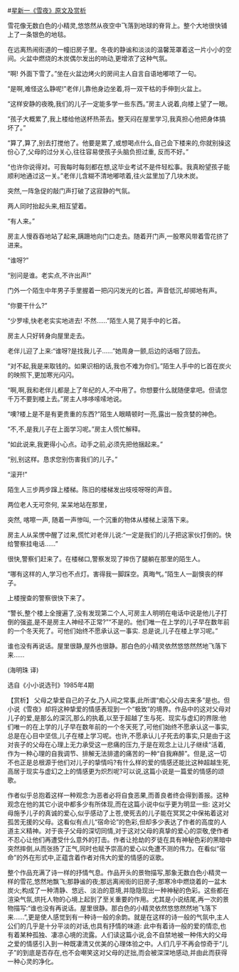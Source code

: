 #[星新一《雪夜》原文及赏析](https://www.vrrw.net/wx/15416.html)

雪花像无数白色的小精灵,悠悠然从夜空中飞落到地球的脊背上。整个大地很快铺上了一条银色的地毯。

在远离热闹街道的一幢旧房子里。冬夜的静谧和淡淡的温馨笼罩着这一片小小的空间。火盆中燃烧的木炭偶尔发出的响动,更增浓了这种气氛。

“啊! 外面下雪了。”坐在火盆边烤火的房间主人自言自语地嘟哝了一句。

“是啊,难怪这么静呢!”老伴儿靠他身边坐着,将一双干枯的手伸到火盆上。

“这样安静的夜晚,我们的儿子一定能多学一些东西。”房主人说着,向楼上望了一眼。

“孩子大概累了,我上楼给他送杯热茶去。整天闷在屋里学习,我真担心他把身体搞坏了。”

“算了,算了,别去打搅他了。他要是累了,或想喝点什么,自己会下楼来的,你就别操这份心了,父母的过分关心,往往容易使孩子头脑负担过重, 反而不好。”

“也许你说得对。可我每时每刻都在想,这毕业考试不是件轻松事。我真盼望孩子能顺利地通过这一关。”老伴儿含糊不清地嘟哝着,往火盆里加了几块木炭。

突然,一阵急促的敲门声打破了这寂静的气氛。

两人同时抬起头来,相互望着。

“有人来。”

房主人慢吞吞地站了起来,蹒跚地向门口走去。随着开门声,一股寒风带着雪花挤了进来。

“谁呀?”

“别问是谁。老实点,不许出声!”

门外一个陌生中年男子手里握着一把闪闪发光的匕首。声音低沉,却掷地有声。

“你要干什么?”

“少罗嗦,快老老实实地进去! 不然……”陌生人晃了晃手中的匕首。

房主人只好转身向屋里走去。

老伴儿迎了上来:“谁呀?是找我儿子……”她周身一颤,后边的话咽了回去。

“对不起,我是来取钱的。如果识相的话,我也不难为你们。”陌生人手中的匕首在炭火的映照下,更加寒光闪闪。

“啊,啊,我和老伴儿都是上了年纪的人,不中用了。你想要什么就随便拿吧。但请您千万不要到楼上去。”房主人哆哆嗦嗦地说。

“噢?楼上是不是有更贵重的东西?”陌生人眼睛顿时一亮,露出一股贪婪的神色。

“不,不,是我儿子在上面学习呢。”房主人慌忙解释。

“如此说来,我更得小心点。动手之前,必须先把他捆起来。”

“别,别这样。恳求您别伤害我们的儿子。”

“滚开!”

陌生人三步两步蹿上楼梯。陈旧的楼梯发出吱吱呀呀的声音。

两位老人无可奈何, 呆呆地站在那里，

突然, 喀嚓一声, 随着一声惨叫, 一个沉重的物体从楼梯上滚落下来。

房主人从呆愣中醒了过来,慌忙对老伴儿说:“一定是我们的儿子把这家伙打倒的。快给警察挂电话……”

很快,警察们赶来了。在楼梯口,警察发现了摔伤了腿躺在那里的陌生人。

“哪有这样的人,学习也不点灯。害得我一脚踩空。真晦气。”陌生人一副懊丧的样子。

上楼搜查的警察很快下来了。

“警长,整个楼上全搜遍了,没有发现第二个人,可房主人明明在电话中说是他儿子打倒的强盗,是不是房主人神经不正常?”“不是的。他们唯一在上学的儿子早在数年前的一个冬天死了。可他们始终不愿承认这一事实. 总是说,儿子在楼上学习呢。”

谁也没有再说话。屋里很静,屋外也很静。那白色的小精灵依然悠悠然然地飞落下来……

(海明珠 译)

选自《小小说选刊》1985年4期



【赏析】 父母之挚爱自己的子女,乃人间之常事,此所谓“痴心父母古来多”是也。但小说《雪夜》却将这种挚爱的情感表现到一个“极致”的境界。作品中的这对父母对儿子的爱,是那么的深沉,那么的执着,以至于超越了生与死、现实与虚幻的界限:他们唯一的在上学的儿子早在数年前的一个冬天死了,可他们始终不愿承认这一事实,总是在心目中坚信,儿子在楼上学习呢。也许,不愿承认儿子死去的事实,只是由于这对丧子的父母在心理上无力承受这一悲痛的压力,于是在观念上让儿子继续“活着,作为一种心理的自我调节、排解无法排遣的痛苦的一种“自我麻醉”。但是,这一切不也正是总根源于他们对儿子的挚情吗?有什么样的爱的情感还能比这种超越生死,高居于现实与虚幻之上的情感更为炽烈呢?可以说,这篇小说是一篇爱的情感的颂歌。

作者似乎总抱着这样一种观念:为恶者必将自食恶果,而善良者终会得到善报。这种观念在他的其它小说中都多少有所体现,而在这篇小说中似乎更为明显一些: 这对父母施予儿子的真诚的爱心,似乎感动了上苍,使死去的儿子能在冥冥之中保祐着这对孤苦无援的父母。这看似有点儿“宿命论”的色彩,但却多少表达了作者的高度的人道主义精神。对于丧子父母的深切同情,对于这对父母的真挚的爱心的崇敬,使作者不忍心让他们再遭受什么意外的打击。作者让抢劫的歹徒在具有神秘色彩的黑暗中突然摔倒,从而张扬了正气,同时也赋予崇高的爱心以免遭不测的伟力。在看似“宿命”的外在形式中,正蕴含着作者对伟大的爱的情感的讴歌。

整个作品充满了诗一样的抒情气息。作品开头的景物描写,那象无数白色小精灵一样的雪花,悠然地飘飞;那静谧的夜;那远离闹街的旧房子;那寒冷中燃烧着的一盆木炭火;构成了一种清静、悠远、淡泊的意境,并隐隐现出一种神秘的色彩。这些都在渲染气氛,烘托人物的心境上起到了至关重要的作用。尤其是小说结尾,再一次的景物描写:“谁也没有再说话。屋里很静。那白色的小精灵依然悠悠然然地飞落下来……”,更是使人感觉到有一种诗一般的余韵。就是在这样的诗一般的气氛中,主人公们的几乎是十分平淡的对话,也具有抒情的味道: 此中有着诗一般的爱的情恋,也有着某种孤独、凄凉心境的流露。人们读这篇小说,会不自禁地被一种伟大的父母之爱的情感引入到一种既凄清又优美的心理体验之中。人们几乎不再会惊奇于“儿子”的到底是否存在,也不会嘲笑这对父母的迂拙,而会被深深地感动,并由此而获得一种心灵的净化。

